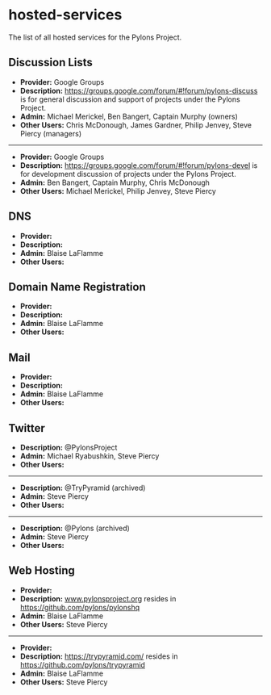 hosted-services
===============

The list of all hosted services for the Pylons Project.

## Discussion Lists

- **Provider:** Google Groups
- **Description:** https://groups.google.com/forum/#!forum/pylons-discuss is for general discussion and support of projects under the Pylons Project.
- **Admin:** Michael Merickel, Ben Bangert, Captain Murphy (owners)
- **Other Users:** Chris McDonough, James Gardner, Philip Jenvey, Steve Piercy (managers)

---

- **Provider:** Google Groups
- **Description:** https://groups.google.com/forum/#!forum/pylons-devel is for development discussion of projects under the Pylons Project.
- **Admin:** Ben Bangert, Captain Murphy, Chris McDonough
- **Other Users:** Michael Merickel, Philip Jenvey, Steve Piercy


## DNS

- **Provider:** 
- **Description:** 
- **Admin:** Blaise LaFlamme
- **Other Users:** 


## Domain Name Registration

- **Provider:** 
- **Description:** 
- **Admin:** Blaise LaFlamme
- **Other Users:** 


## Mail

- **Provider:** 
- **Description:** 
- **Admin:** Blaise LaFlamme
- **Other Users:** 

## Twitter

- **Description:** @PylonsProject
- **Admin:** Michael Ryabushkin, Steve Piercy
- **Other Users:** 

---

- **Description:** @TryPyramid (archived)
- **Admin:** Steve Piercy
- **Other Users:** 

---

- **Description:** @Pylons (archived)
- **Admin:** Steve Piercy
- **Other Users:** 


## Web Hosting

- **Provider:** 
- **Description:** www.pylonsproject.org resides in https://github.com/pylons/pylonshq
- **Admin:** Blaise LaFlamme
- **Other Users:** Steve Piercy

---

- **Provider:** 
- **Description:** https://trypyramid.com/ resides in https://github.com/pylons/trypyramid
- **Admin:** Blaise LaFlamme
- **Other Users:** Steve Piercy

